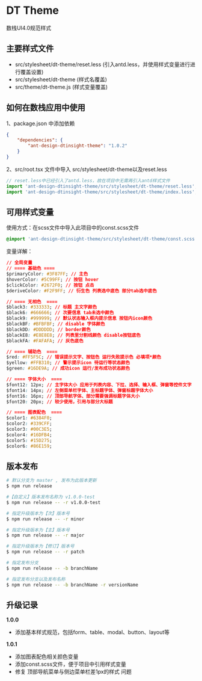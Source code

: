 # DT Theme

数栈UI4.0规范样式

## 主要样式文件

- src/stylesheet/dt-theme/reset.less (引入antd.less，并使用样式变量进行进行覆盖设置)
- src/stylesheet/dt-theme (样式名覆盖)
- src/theme/dt-theme.js (样式变量覆盖)

## 如何在数栈应用中使用

1、package.json 中添加依赖

``` json
{
    "dependencies": {
        "ant-design-dtinsight-theme": "1.0.2"
    }
}
```

2、src/root.tsx 文件中导入 src/stylesheet/dt-theme以及reset.less

``` javascript
// reset.less中已经引入了antd.less，故在项目中无需再引入antd样式文件
import 'ant-design-dtinsight-theme/src/stylesheet/dt-theme/reset.less';
import 'ant-design-dtinsight-theme/src/stylesheet/dt-theme/index.less';
```

## 可用样式变量

使用方式：在scss文件中导入此项目中的const.scss文件

``` scss
@import 'ant-design-dtinsight-theme/src/stylesheet/dt-theme/const.scss';
```

变量详解：

``` css
// 全局变量
// ==== 基础色 ====
$primaryColor: #3F87FF; // 主色
$hoverColor: #5C99FF; // 按钮 hover
$clickColor: #2672F0; // 按钮 点击
$deriveColor: #F2F9FF; // 衍生色 列表选中底色 部分tab选中底色

// ==== 无相色  ====
$black3: #333333; // 标题 主文字颜色
$black6: #666666; // 次要信息 tab未选中颜色
$black9: #999999; // 默认状态输入框内提示信息 按钮内icon颜色
$blackBF: #BFBFBF; // disable 字体颜色
$blackDD: #DDDDDD; // border颜色
$blackE8: #E8E8E8; // 列表里分割线颜色 disable按钮底色
$blackFA: #FAFAFA; // 灰色底色

// ==== 辅助色  ====
$red: #FF5F5C; // 错误提示文字、按钮色 运行失败提示色 必填项*颜色
$yellow: #FFB310; // 警示提示icon 待运行等状态颜色
$green: #16DE9A; // 成功icon 运行/发布成功状态颜色

// ==== 字体大小  ====
$font12: 12px; // 主字体大小 应用于列表内容、下拉、选择、输入框、弹窗等控件文字
$font14: 14px; // 左侧菜单栏字体、主标题字体、弹窗标题字体大小
$font16: 16px; // 顶部导航字体、部分需要强调标题字体大小
$font20: 20px; // 较少使用，引用与部分大标题

// ==== 图表配色  ====
$color1: #6384F0;
$color2: #339CFF;
$color3: #00C3E5;
$color4: #16DFB4;
$color5: #15D275;
$color6: #86E159;
```

## 版本发布

```bash
# 默认分支为 master , 发布为此版本更新
$ npm run release

#【自定义】版本发布名称为 v1.0.0-test
$ npm run release -- -r v1.0.0-test

# 指定升级版本为【次】版本号
$ npm run release -- -r minor

# 指定升级版本为【主】版本号
$ npm run release -- -r major

# 指定升级版本为【修订】版本号
$ npm run release -- -r patch

# 指定发布分支
$ npm run release -- -b branchName

# 指定发布分支以及发布名称
$ npm run release -- -b branchName -r versionName

```

## 升级记录

**1.0.0**

- 添加基本样式规范，包括form、table、modal、button、layout等

**1.0.1**

- 添加图表配色相关颜色变量
- 添加const.scss文件，便于项目中引用样式变量
- 修复 顶部导航菜单与侧边菜单栏差1px的样式 问题
